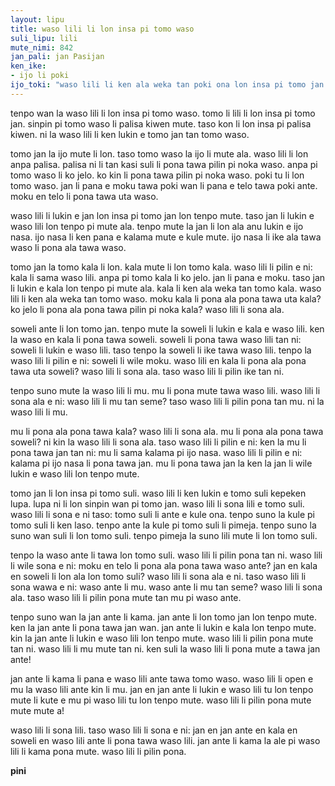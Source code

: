 ```yaml
---  
layout: lipu
title: waso lili li lon insa pi tomo waso
suli_lipu: lili
mute_nimi: 842  
jan_pali: jan Pasijan
ken_ike: 
- ijo li poki
ijo_toki: "waso lili li ken ala weka tan poki ona lon insa pi tomo jan. taso awen la, waso lili li wile sona e ijo mute pi poka ona!"
---
```

 
tenpo wan la waso lili li lon insa pi tomo waso. tomo li lili li lon insa pi tomo jan. sinpin pi tomo waso li palisa kiwen mute. taso kon li lon insa pi palisa kiwen. ni la waso lili li ken lukin e tomo jan tan tomo waso.

tomo jan la ijo mute li lon. taso tomo waso la ijo li mute ala. waso lili li lon anpa palisa. palisa ni li tan kasi suli li pona tawa pilin pi noka waso. anpa pi tomo waso li ko jelo. ko kin li pona tawa pilin pi noka waso. poki tu li lon tomo waso. jan li pana e moku tawa poki wan li pana e telo tawa poki ante. moku en telo li pona tawa uta waso.

waso lili li lukin e jan lon insa pi tomo jan lon tenpo mute. taso jan li lukin e waso lili lon tenpo pi mute ala. tenpo mute la jan li lon ala anu lukin e ijo nasa. ijo nasa li ken pana e kalama mute e kule mute. ijo nasa li ike ala tawa waso li pona ala tawa waso.

tomo jan la tomo kala li lon. kala mute li lon tomo kala. waso lili li pilin e ni: kala li sama waso lili. anpa pi tomo kala li ko jelo. jan li pana e moku. taso jan li lukin e kala lon tenpo pi mute ala. kala li ken ala weka tan tomo kala. waso lili li ken ala weka tan tomo waso. moku kala li pona ala pona tawa uta kala? ko jelo li pona ala pona tawa pilin pi noka kala? waso lili li sona ala.
 
soweli ante li lon tomo jan. tenpo mute la soweli li lukin e kala e waso lili. ken la waso en kala li pona tawa soweli. soweli li pona tawa waso lili tan ni: soweli li lukin e waso lili. taso tenpo la soweli li ike tawa waso lili. tenpo la waso lili li pilin e ni: soweli li wile moku. waso lili en kala li pona ala pona tawa uta soweli? waso lili li sona ala. taso waso lili li pilin ike tan ni.

tenpo suno mute la waso lili li mu. mu li pona mute tawa waso lili. waso lili li sona ala e ni: waso lili li mu tan seme? taso waso lili li pilin pona tan mu. ni la waso lili li mu.
 
mu li pona ala pona tawa kala? waso lili li sona ala. mu li pona ala pona tawa soweli? ni kin la waso lili li sona ala. taso waso lili li pilin e ni: ken la mu li pona tawa jan tan ni: mu li sama kalama pi ijo nasa. waso lili li pilin e ni: kalama pi ijo nasa li pona tawa jan. mu li pona tawa jan la ken la jan li wile lukin e waso lili lon tenpo mute.
 
tomo jan li lon insa pi tomo suli. waso lili li ken lukin e tomo suli kepeken lupa. lupa ni li lon sinpin wan pi tomo jan. waso lili li sona lili e tomo suli. waso lili li sona e ni taso: tomo suli li ante e kule ona. tenpo suno la kule pi tomo suli li ken laso. tenpo ante la kule pi tomo suli li pimeja. tenpo suno la suno wan suli li lon tomo suli. tenpo pimeja la suno lili mute li lon tomo suli.

tenpo la waso ante li tawa lon tomo suli. waso lili li pilin pona tan ni. waso lili li wile sona e ni: moku en telo li pona ala pona tawa waso ante? jan en kala en soweli li lon ala lon tomo suli? waso lili li sona ala e ni. taso waso lili li sona wawa e ni: waso ante li mu. waso ante li mu tan seme? waso lili li sona ala. taso waso lili li pilin pona mute tan mu pi waso ante.

tenpo suno wan la jan ante li kama. jan ante li lon tomo jan lon tenpo mute. ken la jan ante li pona tawa jan wan. jan ante li lukin e kala lon tenpo mute. kin la jan ante li lukin e waso lili lon tenpo mute. waso lili li pilin pona mute tan ni. waso lili li mu mute tan ni. ken suli la waso lili li pona mute a tawa jan ante!

jan ante li kama li pana e waso lili ante tawa tomo waso. waso lili li open e mu la waso lili ante kin li mu. jan en jan ante li lukin e waso lili tu lon tenpo mute li kute e mu pi waso lili tu lon tenpo mute. waso lili li pilin pona mute mute mute a!

waso lili li sona lili. taso waso lili li sona e ni: jan en jan ante en kala en soweli en waso lili ante li pona tawa waso lili. jan ante li kama la ale pi waso lili li kama pona mute. waso lili li pilin pona.
 
**pini**